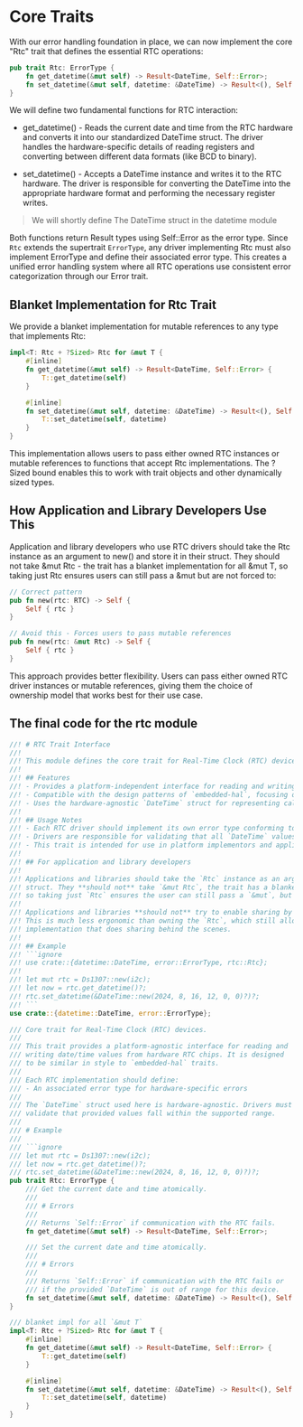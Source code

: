 # Core Traits

With our error handling foundation in place, we can now implement the core "Rtc" trait that defines the essential RTC operations:

```rust
pub trait Rtc: ErrorType {
    fn get_datetime(&mut self) -> Result<DateTime, Self::Error>;
    fn set_datetime(&mut self, datetime: &DateTime) -> Result<(), Self::Error>;
}
```

We will define two fundamental functions for RTC interaction:

- get_datetime() - Reads the current date and time from the RTC hardware and converts it into our standardized DateTime struct. The driver handles the hardware-specific details of reading registers and converting between different data formats (like BCD to binary).

- set_datetime() - Accepts a DateTime instance and writes it to the RTC hardware. The driver is responsible for converting the DateTime into the appropriate hardware format and performing the necessary register writes.

> We will shortly define The DateTime struct in the datetime module

Both functions return Result types using Self::Error as the error type. Since `Rtc` extends the supertrait `ErrorType`, any driver implementing Rtc must also implement ErrorType and define their associated error type. This creates a unified error handling system where all RTC operations use consistent error categorization through our Error trait.

## Blanket Implementation for Rtc Trait

We provide a blanket implementation for mutable references to any type that implements Rtc:

```rust
impl<T: Rtc + ?Sized> Rtc for &mut T {
    #[inline]
    fn get_datetime(&mut self) -> Result<DateTime, Self::Error> {
        T::get_datetime(self)
    }

    #[inline]
    fn set_datetime(&mut self, datetime: &DateTime) -> Result<(), Self::Error> {
        T::set_datetime(self, datetime)
    }
}
```

This implementation allows users to pass either owned RTC instances or mutable references to functions that accept Rtc implementations. The ?Sized bound enables this to work with trait objects and other dynamically sized types.

## How Application and Library Developers Use This

Application and library developers who use RTC drivers should take the Rtc instance as an argument to new() and store it in their struct. They should not take &mut Rtc - the trait has a blanket implementation for all &mut T, so taking just Rtc ensures users can still pass a &mut but are not forced to:

```rust
// Correct pattern
pub fn new(rtc: RTC) -> Self {
    Self { rtc }
}

// Avoid this - Forces users to pass mutable references
pub fn new(rtc: &mut Rtc) -> Self { 
    Self { rtc }
}
```

This approach provides better flexibility. Users can pass either owned RTC driver instances or mutable references, giving them the choice of ownership model that works best for their use case.

## The final code for the rtc module

```rust
//! # RTC Trait Interface
//!
//! This module defines the core trait for Real-Time Clock (RTC) devices in embedded systems.
//!
//! ## Features
//! - Provides a platform-independent interface for reading and writing date/time values to hardware RTC chips.
//! - Compatible with the design patterns of `embedded-hal`, focusing on trait-based abstraction.
//! - Uses the hardware-agnostic `DateTime` struct for representing calendar date and time.
//!
//! ## Usage Notes
//! - Each RTC driver should implement its own error type conforming to the `Error` trait, allowing accurate hardware-specific error reporting.
//! - Drivers are responsible for validating that all `DateTime` values provided are within the supported range of their underlying hardware (for example, some chips only support years 2000-2099).
//! - This trait is intended for use in platform implementors and applications needing unified RTC access across hardware targets.
//!
//! ## For application and library developers
//!
//! Applications and libraries should take the `Rtc` instance as an argument to `new()`, and store it in their
//! struct. They **should not** take `&mut Rtc`, the trait has a blanket impl for all `&mut T`
//! so taking just `Rtc` ensures the user can still pass a `&mut`, but is not forced to.
//!
//! Applications and libraries **should not** try to enable sharing by taking `&mut Rtc` at every method.
//! This is much less ergonomic than owning the `Rtc`, which still allows the user to pass an
//! implementation that does sharing behind the scenes.
//!
//! ## Example
//! ```ignore
//! use crate::{datetime::DateTime, error::ErrorType, rtc::Rtc};
//!
//! let mut rtc = Ds1307::new(i2c);
//! let now = rtc.get_datetime()?;
//! rtc.set_datetime(&DateTime::new(2024, 8, 16, 12, 0, 0)?)?;
//! ```
use crate::{datetime::DateTime, error::ErrorType};

/// Core trait for Real-Time Clock (RTC) devices.
///
/// This trait provides a platform-agnostic interface for reading and
/// writing date/time values from hardware RTC chips. It is designed
/// to be similar in style to `embedded-hal` traits.
///
/// Each RTC implementation should define:
/// - An associated error type for hardware-specific errors
///
/// The `DateTime` struct used here is hardware-agnostic. Drivers must
/// validate that provided values fall within the supported range.
///
/// # Example
///
/// ```ignore
/// let mut rtc = Ds1307::new(i2c);
/// let now = rtc.get_datetime()?;
/// rtc.set_datetime(&DateTime::new(2024, 8, 16, 12, 0, 0)?)?;
pub trait Rtc: ErrorType {
    /// Get the current date and time atomically.
    ///
    /// # Errors
    ///
    /// Returns `Self::Error` if communication with the RTC fails.
    fn get_datetime(&mut self) -> Result<DateTime, Self::Error>;

    /// Set the current date and time atomically.
    ///
    /// # Errors
    ///
    /// Returns `Self::Error` if communication with the RTC fails or
    /// if the provided `DateTime` is out of range for this device.
    fn set_datetime(&mut self, datetime: &DateTime) -> Result<(), Self::Error>;
}

/// blanket impl for all `&mut T`
impl<T: Rtc + ?Sized> Rtc for &mut T {
    #[inline]
    fn get_datetime(&mut self) -> Result<DateTime, Self::Error> {
        T::get_datetime(self)
    }

    #[inline]
    fn set_datetime(&mut self, datetime: &DateTime) -> Result<(), Self::Error> {
        T::set_datetime(self, datetime)
    }
}
```
